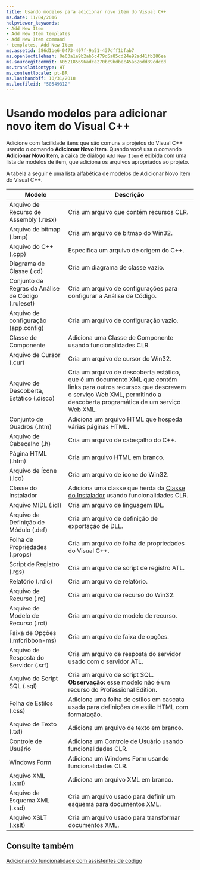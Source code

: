 ```yaml
---
title: Usando modelos para adicionar novo item do Visual C++
ms.date: 11/04/2016
helpviewer_keywords:
- Add New Item
- Add New Item templates
- Add New Item command
- templates, Add New Item
ms.assetid: 286d1be6-0473-407f-9a51-437dff1bfab7
ms.openlocfilehash: 0e63a1e9b2ab5c479d5a85cd24e92ad41fb286ea
ms.sourcegitcommit: 6052185696adca270bc9bdbec45a626dd89cdcdd
ms.translationtype: HT
ms.contentlocale: pt-BR
ms.lasthandoff: 10/31/2018
ms.locfileid: "50549312"
---
```

# <a name="using-visual-c-add-new-item-templates"></a>Usando modelos para adicionar novo item do Visual C++

Adicione com facilidade itens que são comuns a projetos do Visual C++ usando o comando **Adicionar Novo Item**. Quando você usa o comando **Adicionar Novo Item**, a caixa de diálogo `Add New Item` é exibida com uma lista de modelos de item, que adiciona os arquivos apropriados ao projeto.

A tabela a seguir é uma lista alfabética de modelos de Adicionar Novo Item do Visual C++.

|Modelo|Descrição|
|--------------|-----------------|
|Arquivo de Recurso de Assembly (.resx)|Cria um arquivo que contém recursos CLR.|
|Arquivo de bitmap (.bmp)|Cria um arquivo de bitmap do Win32.|
|Arquivo do C++ (.cpp)|Especifica um arquivo de origem do C++.|
|Diagrama de Classe (.cd)|Cria um diagrama de classe vazio.|
|Conjunto de Regras da Análise de Código (.ruleset)|Cria um arquivo de configurações para configurar a Análise de Código.|
|Arquivo de configuração (app.config)|Cria um arquivo de configuração vazio.|
|Classe de Componente|Adiciona uma Classe de Componente usando funcionalidades CLR.|
|Arquivo de Cursor (.cur)|Cria um arquivo de cursor do Win32.|
|Arquivo de Descoberta, Estático (.disco)|Cria um arquivo de descoberta estático, que é um documento XML que contém links para outros recursos que descrevem o serviço Web XML, permitindo a descoberta programática de um serviço Web XML.|
|Conjunto de Quadros (.htm)|Adiciona um arquivo HTML que hospeda várias páginas HTML.|
|Arquivo de Cabeçalho (.h)|Cria um arquivo de cabeçalho do C++.|
|Página HTML (.htm)|Cria um arquivo HTML em branco.|
|Arquivo de Ícone (.ico)|Cria um arquivo de ícone do Win32.|
|Classe do Instalador|Adiciona uma classe que herda da [Classe do Instalador](https://msdn.microsoft.com/library/system.configuration.install.installer.aspx) usando funcionalidades CLR.|
|Arquivo MIDL (.idl)|Cria um arquivo de linguagem IDL.|
|Arquivo de Definição de Módulo (.def)|Cria um arquivo de definição de exportação de DLL.|
|Folha de Propriedades (.props)|Cria um arquivo de folha de propriedades do Visual C++.|
|Script de Registro (.rgs)|Cria um arquivo de script de registro ATL.|
|Relatório (.rdlc)|Cria um arquivo de relatório.|
|Arquivo de Recurso (.rc)|Cria um arquivo de recurso do Win32.|
|Arquivo de Modelo de Recurso (.rct)|Cria um arquivo de modelo de recurso.|
|Faixa de Opções (.mfcribbon-ms)|Cria um arquivo de faixa de opções.|
|Arquivo de Resposta do Servidor (.srf)|Cria um arquivo de resposta do servidor usado com o servidor ATL.|
|Arquivo de Script SQL (.sql)|Cria um arquivo de script SQL. **Observação:** esse modelo não é um recurso do Professional Edition.|
|Folha de Estilos (.css)|Adiciona uma folha de estilos em cascata usada para definições de estilo HTML com formatação.|
|Arquivo de Texto (.txt)|Adiciona um arquivo de texto em branco.|
|Controle de Usuário|Adiciona um Controle de Usuário usando funcionalidades CLR.|
|Windows Form|Adiciona um Windows Form usando funcionalidades CLR.|
|Arquivo XML (.xml)|Adiciona um arquivo XML em branco.|
|Arquivo de Esquema XML (.xsd)|Cria um arquivo usado para definir um esquema para documentos XML.|
|Arquivo XSLT (.xslt)|Cria um arquivo usado para transformar documentos XML.|

## <a name="see-also"></a>Consulte também

[Adicionando funcionalidade com assistentes de código](../ide/adding-functionality-with-code-wizards-cpp.md)